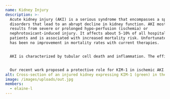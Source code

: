 ```yaml
---
name: Kidney Injury
description: >-
  Acute kidney injury (AKI) is a serious syndrome that encompasses a spectrum of
  disorders that lead to an abrupt decline in kidney function. AKI most often
  results from severe or prolonged hypo-perfusion (ischemia) or
  nephrotoxicant-induced injury. It affects about 5-10% of all hospitalized
  patients and is associated with increased mortality risk. Unfortunately, there
  has been no improvement in mortality rates with current therapies.


  AKI is characterized by tubular cell death and inflammation. The efficient removal of apoptotic cells by phagocytes is essential for resolution of inflammation and tissue repair. Phagocytes that ingest apoptotic cells actively suppress local inflammation while preventing the release of immunogenic contents from apoptotic cells that can undergo secondary necrosis. Kidney injury molecule-1 (KIM-1) is cell-surface receptor for phosphatidylserine (PS), an “eat me” signal displayed on the surface of apoptotic cells and necrotic cells. KIM-1 is highly unregulated on proximal tubular epithelial cells (PTECs) after AKI and transforms surviving PTECs into phagocytes for clearance of apoptotic and necrotic cells.


  Our recent work proposed a protective role for KIM-1 in ischemic AKI. We showed that Kim-1-/- mice sustained more severe and prolonged kidney dysfunction, tissue damage and mortality after bilateral renal artery clamping AKI leads to systemic inflammation and distant organ injury. Whether the relationship between AKI and mortality is causal is unclear, but emerging experimental evidence suggests that AKI directly contributes to systemic inflammation and multi-organ (e.g. cardiac, lung, etc.…) dysfunction. An exciting question is whether systemic inflammation and/or distant effects caused by AKI directly contribute to the mortality observed clinically.
alt: Cross-section of an injured kidney expressing KIM-1 (green) in the tubules.
image: /images/uploads/out.jpg
members:
  - elaine-l
---
```


